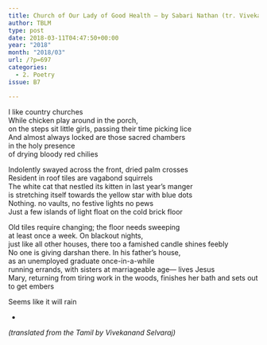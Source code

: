 ```yaml
---
title: Church of Our Lady of Good Health – by Sabari Nathan (tr. Vivekanand Selvaraj)
author: TBLM
type: post
date: 2018-03-11T04:47:50+00:00
year: "2018"
month: "2018/03"
url: /?p=697
categories:
  - 2. Poetry
issue: B7

---
```

I like country churches  
While chicken play around in the porch,  
on the steps sit little girls, passing their time picking lice  
And almost always locked are those sacred chambers  
in the holy presence  
of drying bloody red chilies

Indolently swayed across the front, dried palm crosses  
Resident in roof tiles are vagabond squirrels  
The white cat that nestled its kitten in last year’s manger  
is stretching itself towards the yellow star with blue dots  
Nothing. no vaults, no festive lights no pews  
Just a few islands of light float on the cold brick floor

Old tiles require changing; the floor needs sweeping  
at least once a week. On blackout nights,  
just like all other houses, there too a famished candle shines feebly  
No one is giving darshan there. In his father’s house,  
as an unemployed graduate once-in-a-while  
running errands, with sisters at marriageable age— lives Jesus  
Mary, returning from tiring work in the woods, finishes her bath and sets out  
to get embers

Seems like it will rain

*

_(translated from the Tamil by Vivekanand Selvaraj)_